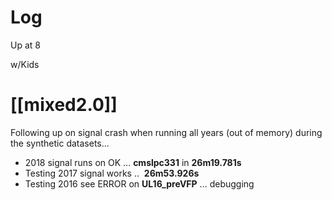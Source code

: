 

# Log

Up at 8

w/Kids 

# [[mixed2.0]]
 Following up on signal crash when running all years (out of memory) during the synthetic datasets... 
- 2018 signal runs on OK ...  **cmslpc331** in **26m19.781s**
- Testing 2017 signal works ..  **26m53.926s**
- Testing 2016 see ERROR on **UL16_preVFP** ... debugging